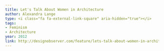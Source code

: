 ```yaml
---
title: Let's Talk About Women in Architecture
author: Alexandra Lange
type: <i class="fa fa-external-link-square" aria-hidden="true"></i>
tags:
- Feminism
- Architecture
year: 2012
link: http://designobserver.com/feature/lets-talk-about-women-in-architecture/36338/
---
```

